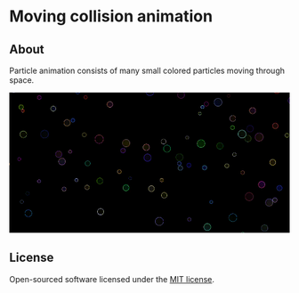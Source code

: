 # Moving collision animation #

## About ##

Particle animation consists of many small colored particles moving through space.

![Alt text](/src/2d-moving-particles-collision/git/2d-moving-particles-collision.gif?raw=true)

## License

Open-sourced software licensed under the [MIT license](https://opensource.org/licenses/MIT).
